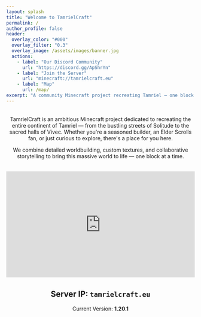```yaml
---
layout: splash
title: "Welcome to TamrielCraft"
permalink: /
author_profile: false
header:
  overlay_color: "#000"
  overlay_filter: "0.3"
  overlay_image: /assets/images/banner.jpg
  actions:
    - label: "Our Discord Community"
      url: "https://discord.gg/ApShrYn"
    - label: "Join the Server"
      url: "minecraft://tamrielcraft.eu"
    - label: "Map"
      url: /map/
excerpt: "A community Minecraft project recreating Tamriel — one block at a time."
---
```


<div style="text-align: center; max-width: 800px; margin: 2rem auto;">
  <h2></h2>
  <p>
    TamrielCraft is an ambitious Minecraft project dedicated to recreating the entire continent of Tamriel — from the bustling streets of Solitude to the sacred halls of Vivec. Whether you're a seasoned builder, an Elder Scrolls fan, or just curious to explore, there's a place for you here.
  </p>
  <p>
    We combine detailed worldbuilding, custom textures, and collaborative storytelling to bring this massive world to life — one block at a time.
  </p>
</div>

<div style="position: relative; padding-bottom: 56.25%; height: 0; overflow: hidden; max-width: 100%;">
  <iframe src="https://www.youtube.com/embed/S_RDYP9PIkk" frameborder="0" allowfullscreen
    style="position: absolute; top:0; left: 0; width: 100%; height: 100%;">
  </iframe>
</div>

<div style="text-align: center; margin-top: 2rem;">
  <h2>Server IP: <code>tamrielcraft.eu</code></h2>
  <p>Current Version: <strong>1.20.1</strong></p>
</div>
